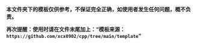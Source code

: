**本文件夹下的模板仅供参考，不保证完全正确，如使用者发生任何问题，概不负责。**

**再次提醒：使用时请在文件末尾加上：“模板来源：`https://github.com/xcx0902/cpp/tree/main/template`”**
